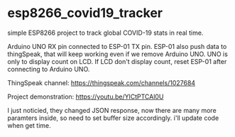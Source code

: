 # esp8266_covid19_tracker

simple ESP8266 project to track global COVID-19 stats in real time.

Arduino UNO RX pin connected to ESP-01 TX pin. 
ESP-01 also push data to thingSpeak, that will keep working even if we remove Arduino UNO. UNO is only to display count on LCD.
If LCD don't display count, reset ESP-01 after connecting to Arduino UNO.

ThingSpeak channel: https://thingspeak.com/channels/1027684

Project demonstration: https://youtu.be/YlCtPTCAl0U

I just noticied, they changed JSON response, now there are many more paramters inside, so need to set buffer size accordingly. i'll update code when get time.  
